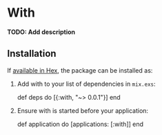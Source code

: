# With

**TODO: Add description**

## Installation

If [available in Hex](https://hex.pm/docs/publish), the package can be installed as:

  1. Add with to your list of dependencies in `mix.exs`:

        def deps do
          [{:with, "~> 0.0.1"}]
        end

  2. Ensure with is started before your application:

        def application do
          [applications: [:with]]
        end
